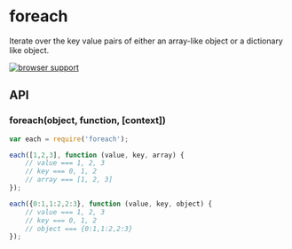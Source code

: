 # foreach

Iterate over the key value pairs of either an array-like object or a dictionary like object.

[![browser support][1]][2]

## API

### foreach(object, function, [context])

```js
var each = require('foreach');

each([1,2,3], function (value, key, array) {
    // value === 1, 2, 3
    // key === 0, 1, 2
    // array === [1, 2, 3]
});

each({0:1,1:2,2:3}, function (value, key, object) {
    // value === 1, 2, 3
    // key === 0, 1, 2
    // object === {0:1,1:2,2:3}
});
```

[1]: https://ci.testling.com/manuelstofer/foreach.png

[2]: https://ci.testling.com/manuelstofer/foreach


